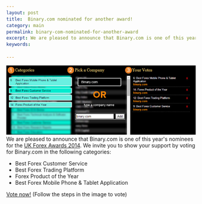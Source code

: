 ```yaml
---
layout: post
title:  Binary.com nominated for another award!
category: main
permalink: binary-com-nominated-for-another-award
excerpt: We are pleased to announce that Binary.com is one of this year's nominees for the UK Forex Awards 2014. 
keywords: 

---
```

![](/post_images/7799451_orig.jpg)
We are pleased to announce that Binary.com is one of this year's nominees for the [UK Forex Awards 2014](http://info.binary.com/ukfxaward14). We invite you to show your support by voting for Binary.com in the following categories:
   
* Best Forex Customer Service
* Best Forex Trading Platform
* Forex Product of the Year
* Best Forex Mobile Phone & Tablet Application


[Vote now!](http://info.binary.com/ukfxaward14) (Follow the steps in the image to vote)